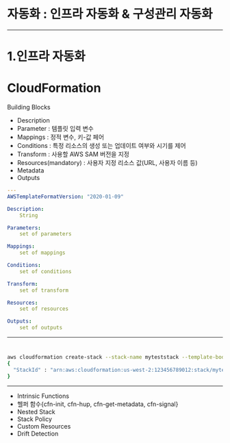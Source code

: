 # 자동화 : 인프라 자동화 & 구성관리 자동화

---

# 1.인프라 자동화

# CloudFormation

Building Blocks


- Description 
- Parameter :  템플릿 입력 변수
- Mappings : 정적 변수, 키-값 페어
- Conditions : 특정 리소스의 생성 또는 업데이트 여부와 시기를 제어
- Transform : 사용할 AWS SAM 버전을 지정
- Resources(mandatory) : 사용자 지정 리소스 값(URL, 사용자 이름 등)
- Metadata
- Outputs

```yaml
---
AWSTemplateFormatVersion: "2020-01-09"

Description: 
    String

Parameters:
    set of parameters

Mappings: 
    set of mappings

Conditions: 
    set of conditions

Transform: 
    set of transform

Resources: 
    set of resources

Outputs:
    set of outputs
```

---

# 
```bash
aws cloudformation create-stack --stack-name myteststack --template-body file:///home/testuser/mytemplate.json --parameters ParameterKey=Parm1,ParameterValue=test1 ParameterKey=Parm2,ParameterValue=test2
{
  "StackId" : "arn:aws:cloudformation:us-west-2:123456789012:stack/myteststack/330b0120-1771-11e4-af37-50ba1b98bea6"
}
```

---

- Intrinsic Functions
- 헬퍼 함수{cfn-init, cfn-hup, cfn-get-metadata, cfn-signal}
- Nested Stack
- Stack Policy
- Custom Resources
- Drift Detection